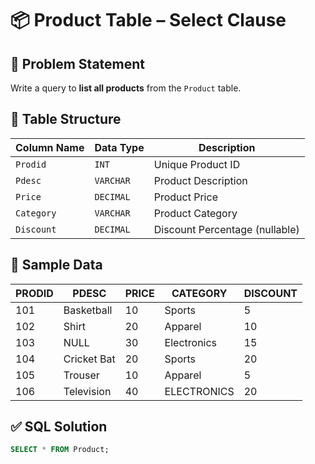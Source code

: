 # 📦 Product Table – Select Clause

## 📜 Problem Statement  
Write a query to **list all products** from the `Product` table.

## 🧩 Table Structure

| Column Name | Data Type | Description                     |
|-------------|-----------|---------------------------------|
| `Prodid`    | `INT`     | Unique Product ID               |
| `Pdesc`     | `VARCHAR` | Product Description             |
| `Price`     | `DECIMAL` | Product Price                   |
| `Category`  | `VARCHAR` | Product Category                |
| `Discount`  | `DECIMAL` | Discount Percentage (nullable)  |

## 🧾 Sample Data

| PRODID | PDESC        | PRICE | CATEGORY     | DISCOUNT |
|--------|--------------|-------|--------------|----------|
| 101    | Basketball   | 10    | Sports       | 5        |
| 102    | Shirt        | 20    | Apparel      | 10       |
| 103    | NULL         | 30    | Electronics  | 15       |
| 104    | Cricket Bat  | 20    | Sports       | 20       |
| 105    | Trouser      | 10    | Apparel      | 5        |
| 106    | Television   | 40    | ELECTRONICS  | 20       |

## ✅ SQL Solution  
```sql
SELECT * FROM Product;
